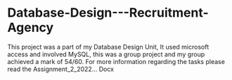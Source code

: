 # Database-Design---Recruitment-Agency

This project was a part of my Database Design Unit, It used microsoft access and involved MySQL, this was a group project and my group achieved a mark of 54/60. For more information regarding the tasks please read the Assignment_2_2022... Docx
